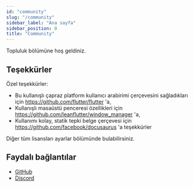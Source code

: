 ```yaml
---
id: "community"
slug: "/community"
sidebar_label: "Ana sayfa"
sidebar_position: 0
title: "Community"
---
```


Topluluk bölümüne hoş geldiniz.

## Teşekkürler

Özel teşekkürler:

* Bu kullanışlı çapraz platform kullanıcı arabirimi çerçevesini sağladıkları için <https://github.com/flutter/flutter>  'a,
* Kullanışlı masaüstü penceresi özellikleri için <https://github.com/leanflutter/window_manager> 'a,
* Kullanımı kolay, statik tepki belge çerçevesi için <https://github.com/facebook/docusaurus>  'a teşekkürler

Diğer tüm lisansları ayarlar bölümünde bulabilirsiniz.

## Faydalı bağlantılar

* [GitHub](https://github.com/LinwoodCloud/Butterfly)
* [Discord](https://go.linwood.dev/discord)
